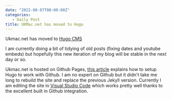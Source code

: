 ```yaml
---
date: "2022-08-07T00:00:00Z"
categories:
   - Daily Post
title: UKMac.net has moved to Hugo
---
```

Ukmac.net has moved to [Hugo CMS](https://gohugo.io)

I am currently doing a bit of tidying of old posts (fixing dates and youtube embeds) but hopefully this new iteration of my blog will be stable in the next day or so.

Ukmac.net is hosted on Github Pages, [this article](https://gohugo.io/hosting-and-deployment/hosting-on-github/#deployment-of-project-pages-from-your-gh-pages-branch) explains how to setup Hugo to work with Github. I am no expert on Github but it didn't take me long to rebuild the site and replace the previous Jekyll version. Currently I am editing the site in [Visual Studio Code](https://code.visualstudio.com/) which works pretty well thanks to the excellent built in Github integration.